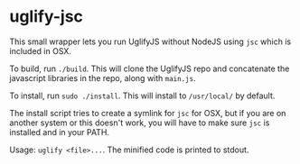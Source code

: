 uglify-jsc
==========
This small wrapper lets you run UglifyJS without NodeJS using `jsc` which is included in OSX.

To build, run `./build`. This will clone the UglifyJS repo and concatenate the javascript libraries in the repo, along with `main.js`.

To install, run `sudo ./install`. This will install to `/usr/local/` by default.

The install script tries to create a symlink for `jsc` for OSX, but if you are on another system or this doesn't work, you will have to make sure `jsc` is installed and in your PATH.

Usage: `uglify <file>...`. The minified code is printed to stdout.
